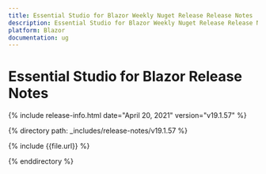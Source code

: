 ```yaml
---
title: Essential Studio for Blazor Weekly Nuget Release Release Notes  
description: Essential Studio for Blazor Weekly Nuget Release Release Notes  
platform: Blazor
documentation: ug
---
```


# Essential Studio for Blazor  Release Notes  

{% include release-info.html date="April 20, 2021"  version="v19.1.57" %} 


{% directory path: _includes/release-notes/v19.1.57 %}

{% include {{file.url}} %}

{% enddirectory %}

